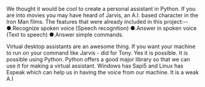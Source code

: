We thought it would be cool to create a personal assistant in Python. If you are into movies you may have heard of Jarvis, an A.I. based character in the Iron Man films.
The features that were already included in this project:--
  ●.Recognize spoken voice (Speech recognition)
  ●.Answer in spoken voice (Text to speech)
  ●.Answer simple commands.

Virtual desktop assistants are an awesome thing. If you want your machine to run on your command like Jarvis - did for Tony. 
Yes it is possible. It is possible using Python. Python offers a good major library so that we can use it for making a virtual assistant. 
Windows has Sapi5 and Linux has Espeak which can help us in having the voice from our machine. It is a weak A.I
